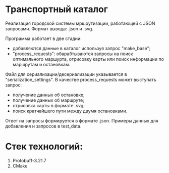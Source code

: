 # Транспортный каталог
Реализация городской системы мршрутизации, работающей с JSON запросами. Формат вывода: .json и .svg.

Программа работает в две стадии:
- добавляются данные в каталог используя запрос "make_base";
- "process_requests": обарабтываются запросы на поиск оптимального маршурта, отрисовку карты или поиск информации по маршрутам и остановкам.

Файл для сериализации/десериализации указывается в "serialization_settings". В качестве process_requests может выступать запрос:
- получение данных об остановке;
- получение данных об маршруте;
- отрисовка карты в формате .svg;
- поиск кратчайшего пути между двумя остановками.

Ответ на запросы формируется в формате .json. Примеры данных для добавления и запросов в test_data.

# Стек технологий:
1. Protobuff-3.21.7
2. CMake
